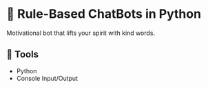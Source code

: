 # 🤖 Rule-Based ChatBots in Python

Motivational bot that lifts your spirit with kind words.

## 🔧 Tools
- Python
- Console Input/Output
